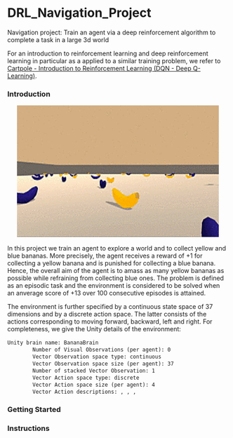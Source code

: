 # DRL_Navigation_Project
Navigation project: Train an agent via a deep reinforcement algorithm to complete a task in a large 3d world

For an introduction to reinforcement learning and deep reinforcement learning in particular as a applied to a similar training problem, we refer to [Cartpole - Introduction to Reinforcement Learning (DQN - Deep Q-Learning)](https://towardsdatascience.com/cartpole-introduction-to-reinforcement-learning-ed0eb5b58288).

### Introduction

<p align="center">
  <img width="460" height="300" src="banana world.gif">
</p>

In this project we train an agent to explore a world and to collect yellow and blue bananas. More precisely, the agent receives a reward of +1 for collecting a yellow banana and is punished for collecting a blue banana. Hence, the overall aim of the agent is to amass as many yellow bananas as possible while refraining from collecting blue ones. The problem is defined as an episodic task and the environment is considered to be solved when an anverage score of +13 over 100 consecutive episodes is attained.

The environment is further specified by a continuous state space of 37 dimensions and by a discrete action space. The latter consists of the actions corresponding to moving forward, backward, left and right. For completeness, we give the Unity details of the environment:

```
Unity brain name: BananaBrain
        Number of Visual Observations (per agent): 0
        Vector Observation space type: continuous
        Vector Observation space size (per agent): 37
        Number of stacked Vector Observation: 1
        Vector Action space type: discrete
        Vector Action space size (per agent): 4
        Vector Action descriptions: , , , 
```
### Getting Started

### Instructions
